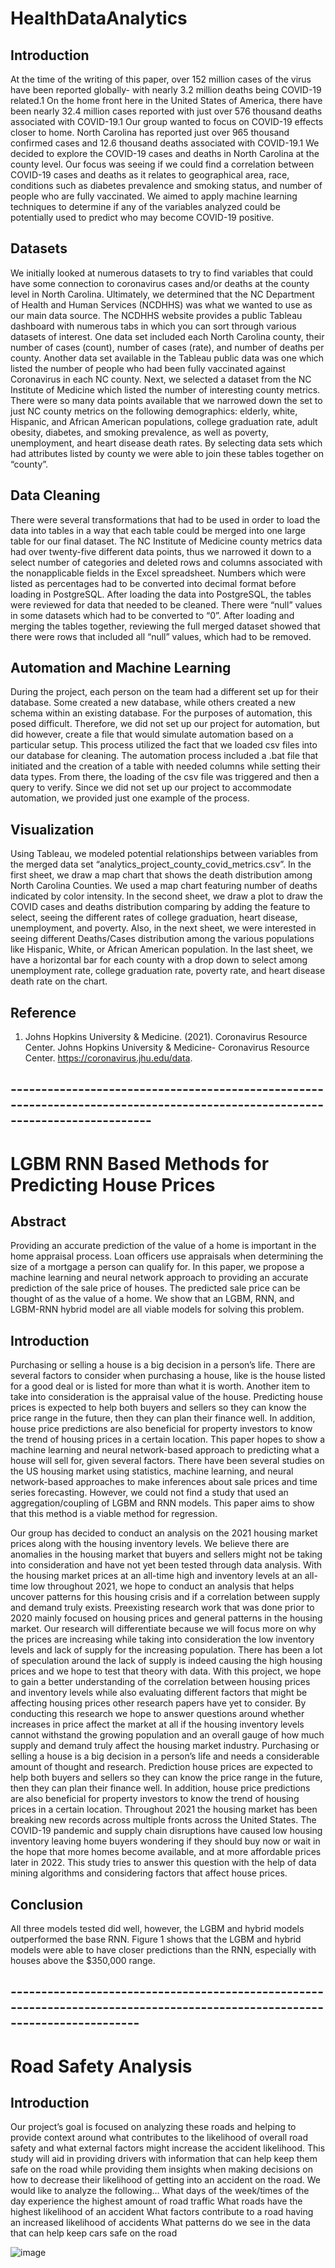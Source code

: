 # HealthDataAnalytics


## Introduction
At the time of the writing of this paper, over 152 million cases of the virus have been reported globally- with nearly 3.2 million deaths being COVID-19 related.1 On the home front here in the United States of America, there have been nearly 32.4 million cases reported with just over 576 thousand deaths associated with COVID-19.1 Our group wanted to focus on COVID-19 effects closer to home. North Carolina has reported just over 965 thousand confirmed cases and 12.6 thousand deaths associated with COVID-19.1 We decided to explore the COVID-19 cases and deaths in North Carolina at the county level. Our focus was seeing if we could find a correlation between COVID-19 cases and deaths as it relates to geographical area, race, conditions such as diabetes prevalence and smoking status, and number of people who are fully vaccinated. We aimed to apply machine learning techniques to determine if any of the variables analyzed could be potentially used to predict who may become COVID-19 positive.
## Datasets
We initially looked at numerous datasets to try to find variables that could have some connection to coronavirus cases and/or deaths at the county level in North Carolina. Ultimately, we determined that the NC Department of Health and Human Services (NCDHHS) was what we wanted to use as our main data source. The NCDHHS website provides a public Tableau dashboard with numerous tabs in which you can sort through various datasets of interest. One data set included each North Carolina county, their number of cases (count), number of cases (rate), and number of deaths per county. Another data set available in the Tableau public data was one which listed the number of people who had been fully vaccinated against Coronavirus in each NC county. Next, we selected a dataset from the NC Institute of Medicine which listed the number of interesting county metrics. There were so many data points available that we narrowed down the set to just NC county metrics on the following demographics: elderly, white, Hispanic, and African American populations, college graduation rate, adult obesity, diabetes, and smoking prevalence, as well as poverty, unemployment, and heart disease death rates. By selecting data sets which had attributes listed by county we were able to join these tables together on “county”.
## Data Cleaning
There were several transformations that had to be used in order to load the data into tables in a way that each table could be merged into one large table for our final dataset. The NC Institute of Medicine county metrics data had over twenty-five different data points, thus we narrowed it down to a select number of categories and deleted rows and columns associated with the nonapplicable fields in the Excel spreadsheet. Numbers which were listed as percentages had to be converted into decimal format before loading in PostgreSQL. After loading the data into PostgreSQL, the tables were reviewed for data that needed to be cleaned. There were “null” values in some datasets which had to be converted to “0”. After loading and merging the tables together, reviewing the full merged dataset showed that there were rows that included all “null” values, which had to be removed. 
## Automation and Machine Learning
During the project, each person on the team had a different set up for their database. Some created a new database, while others created a new schema within an existing database. For the purposes of automation, this posed difficult. Therefore, we did not set up our project for automation, but did however, create a file that would simulate automation based on a particular setup. This process utilized the fact that we loaded csv files into our database for cleaning. The automation process included a .bat file that initiated and the creation of a table with needed columns while setting their data types. From there, the loading of the csv file was triggered and then a query to verify. Since we did not set up our project to accommodate automation, we provided just one example of the process.
## Visualization
Using Tableau, we modeled potential relationships between variables from the merged data set “analytics_project_county_covid_metrics.csv”. In the first sheet, we draw a map chart that shows the death distribution among North Carolina Counties. We used a map chart featuring number of deaths indicated by color intensity. In the second sheet, we draw a plot to draw the COVID cases and deaths distribution comparing by adding the feature to select, seeing the different rates of college graduation, heart disease, unemployment, and poverty. Also, in the next sheet, we were interested in seeing different Deaths/Cases distribution among the various populations like Hispanic, White, or African American population. In the last sheet, we have a horizontal bar for each county with a drop down to select among unemployment rate, college graduation rate, poverty rate, and heart disease death rate on the chart.
## Reference
1.	Johns Hopkins University & Medicine. (2021). Coronavirus Resource Center. Johns Hopkins University & Medicine- Coronavirus Resource Center. https://coronavirus.jhu.edu/data.


## -----------------------------------------------------------------------------------------------------------------------------
# LGBM RNN Based Methods for Predicting House Prices

## Abstract
Providing an accurate prediction of the value of a home is important in the home appraisal process. Loan officers use appraisals when determining the size of a mortgage a person can qualify for. In this paper, we propose a machine learning and neural network approach to providing an accurate prediction of the sale price of houses. The predicted sale price can be thought of as the value of a home. We show that an LGBM, RNN, and LGBM-RNN hybrid model are all viable models for solving this problem.

## Introduction
Purchasing or selling a house is a big decision in a person’s life. There are several factors to consider when purchasing a house, like is the house listed for a good deal or is listed for more than what it is worth. Another item to take into consideration is the appraisal value of the house. Predicting house prices is expected to help both buyers and sellers so they can know the price range in the future, then they can plan their finance well. In addition, house price predictions are also beneficial for property investors to know the trend of housing prices in a certain location. This paper hopes to show a machine learning and neural network-based approach to predicting what a house will sell for, given several factors.
There have been several studies on the US housing market using statistics, machine learning, and neural network-based approaches to make inferences about sale prices and time series forecasting. However, we could not find a study that used an aggregation/coupling of LGBM and RNN models. This paper aims to show that this method is a viable method for regression. 

Our group has decided to conduct an analysis on the 2021 housing market prices along with the housing inventory levels. We believe there are anomalies in the housing market that buyers and sellers might not be taking into consideration and have not yet been tested through data analysis. With the housing market prices at an all-time high and inventory levels at an all-time low throughout 2021, we hope to conduct an analysis that helps uncover patterns for this housing crisis and if a correlation between supply and demand truly exists.
Preexisting research work that was done prior to 2020 mainly focused on housing prices and general patterns in the housing market. Our research will differentiate because we will focus more on why the prices are increasing while taking into consideration the low inventory levels and lack of supply for the increasing population. There has been a lot of speculation around the lack of supply is indeed causing the high housing prices and we hope to test that theory with data.
With this project, we hope to gain a better understanding of the correlation between housing prices and inventory levels while also evaluating different factors that might be affecting housing prices other research papers have yet to consider. By conducting this research we hope to answer questions around whether increases in price affect the market at all if the housing inventory levels cannot withstand the growing population and an overall gauge of how much supply and demand truly affect the housing market industry.
Purchasing or selling a house is a big decision in a person’s life and needs a considerable amount of thought and research. Prediction house prices are expected to help both buyers and sellers so they can know the price range in the future, then they can plan their finance well. In addition, house price predictions are also beneficial for property investors to know the trend of housing prices in a certain location. 
Throughout 2021 the housing market has been breaking new records across multiple fronts across the United States. The COVID-19 pandemic and supply chain disruptions have caused low housing inventory leaving home buyers wondering if they should buy now or wait in the hope that more homes become available, and at more affordable prices later in 2022. This study tries to answer this question with the help of data mining algorithms and considering factors that affect house prices.

## Conclusion
All three models tested did well, however, the LGBM and hybrid models outperformed the base RNN. Figure 1 shows that the LGBM and hybrid models were able to have closer predictions than the RNN, especially with houses above the $350,000 range. 



## ---------------------------------------------------------------------------------------------------------------------------
# Road Safety Analysis

## Introduction
Our project’s goal is focused on analyzing these roads and helping to provide context around what contributes to the likelihood of overall road safety and what external factors might increase the accident likelihood.
This study will aid in providing drivers with information that can help keep them safe on the road while providing them insights when making decisions on how to decrease their likelihood of getting into an accident on the road. 
We would like to analyze the following…
What days of the week/times of the day experience the highest amount of road traffic
What roads have the highest likelihood of an accident
What factors contribute to a road having an increased likelihood of accidents
What patterns do we see in the data that can help keep cars safe on the road

![image](https://github.com/JShirin/HealthDataAnalytics/assets/71100166/e80d525a-9170-49c5-84ce-0bb15f137459)
